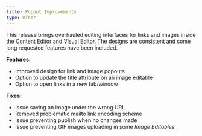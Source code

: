```yaml
---
title: Popout Improvements
type: minor
---
```


This release brings overhauled editing interfaces for links and images inside the Content Editor and Visual Editor. The designs are consistent and some long requested features have been included.

**Features:**

* Improved design for link and image popouts
* Option to update the title attribute on an image editable
* Option to open links in a new tab/window

**Fixes:**

* Issue saving an image under the wrong URL
* Removed problematic mailto link encoding scheme
* Issue preventing publish when no changes made
* Issue preventing GIF images uploading in some *Image Editables*
